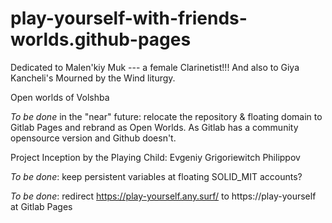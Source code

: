 # play-yourself-with-friends-worlds.github-pages
Dedicated to Malen'kiy Muk --- a female Clarinetist!!! And also to Giya Kancheli's Mourned by the Wind liturgy.

Open worlds of Volshba

*To be done* in the "near" future: relocate the repository & floating domain to Gitlab Pages and rebrand as Open Worlds. As Gitlab has a community opensource version and Github doesn't.

Project Inception by the Playing Child: Evgeniy Grigoriewitch Philippov

*To be done*: keep persistent variables at floating SOLID_MIT accounts?

*To be done*: redirect https://play-yourself.any.surf/ to https://play-yourself at Gitlab Pages
